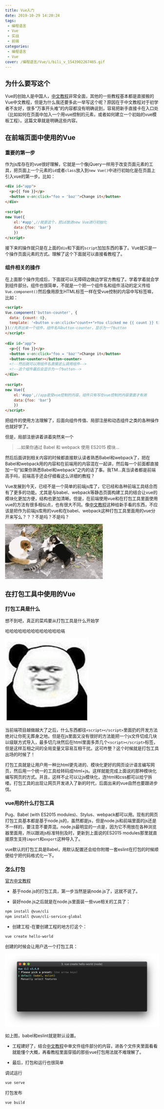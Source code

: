 ```yaml
---
title: Vue入门
date: 2019-10-29 14:20:24
tags: 
 - 编程语言
 - Vue
 - 实战
 - 前端
categories: 
 - 编程语言
 - Vue
cover: /编程语言/Vue/i/bili_v_1543902267485.gif
---
```


## 为什么要写这个

Vue的创始人是中国人，[中文教程](https://cn.vuejs.org/v2/guide/instance.html)非常全面，其他的一些教程基本都是直接搬的Vue中文教程，但是为什么我还要多此一举写这个呢？原因在于中文教程对于初学者不友好，很多“万事开头难”的内容都没有明确说到，容易把新手直接卡在入口处（比如如何在页面中加入一个用vue控制的元素，或者如何建立一个初始的vue模板工程）。这篇文章就是明确这些内容。

## 在前端页面中使用的Vue

### 重要的第一步

作为js库存在的vue很好理解，它就是一个像jQuery一样用于改变页面元素的工具，把页面上一个元素的`id`或者`class`放入到`new Vue()`中进行初始化是在页面上引入vue的第一步。比如：

```html
<div id="app">
  <p>{{ foo }}</p>
  <button v-on:click="foo = 'baz'">Change it</button>
</div>

<script>
new Vue({
    el:'#app',//就是这个，把id放进new Vue进行初始化
    data:{foo: 'bar'}
    })
</script>
```

接下来的操作就只是在上面的`div`和下面的`script`加加东西的事了。Vue就只是一个操作页面元素的方式。理解了这个下面就可以直接看教程了。

### 组件相关的操作

在上面那个操作完成后，下面就可以无障碍边做边学官方教程了。学着学着就会学到组件部分。组件也很简单，不就是一个把一个组件名和组件活动的定义传给`Vue.component()`然后像用原生HTML标签一样在受vue控制的内容中写标签嘛，比如：

```html
<script>
Vue.component('button-counter', {
  data: {count: 0},
  template: '<button v-on:click="count++">You clicked me {{ count }} times.</button>'
})//先弄出来一个组件，组件名叫button-counter，显示为一个button
</script>

<div id="app">
  <p>{{ foo }}</p>
  <button v-on:click="foo = 'baz'">Change it</button>
  <button-counter></button-counter>
  <!--然后就可以用组件名直接这么调用组件-->
  <!--这个组件最后会显示为一个button-->
</div>

<script>
new Vue({
    el:'#app',//app是受vue控制的内容，组件只有写在vue控制的内容里面才有效
    data:{foo: 'bar'}
    })
</script>
```

把组件的使用方法理解了，后面向组件传值、局部注册和动态组件之类的各种操作也就好学了。

但是，局部注册讲着讲着突然来一个

>...如果你通过 Babel 和 webpack 使用 ES2015 模块...

然后后面讲到相关内容的时候都直接默认读者熟悉Babel和webpack了，把在Babel和webpack用的内容和在前端用的内容混在一起讲，然后每一个前面都直接加一句“如果你熟悉Babel和webpack”之内的话了事。我TM...真当读者都是前端高手吗，前端高手还会仔细看这么详细的教程？

Vue发展到今天，已经不是一个简单的前端js库了，它已经和各种前端工具结合而有了更多的功能。尤其是与babel、webpack等静态页面构建工具的结合让vue的模块化更加方便，结构也更加清晰。但是，在前端使用vue和在打包工具里面使用vue的方法有很多相似点，也有很大不同。像[中文教程](https://cn.vuejs.org/v2/guide/instance.html)这种给新手看的东西，不应该是把作为前端js库用的vue和在babel、webpack这种打包工具里面用的vue分开来写么？？？不是吗？不是吗？

![我TM](i/bili_v_1543902267485.gif)

## 在打包工具中使用的Vue

### 打包工具是什么

想不到吧，真正的菜鸡要从打包工具是什么开始学

哈哈哈哈哈哈哈哈哈哈哈哈哈嗝

![哈哈](i/timg.jpg)

当前端项目越做越大了之后，什么东西都往`<script></script>`里面扔的开发方法绝对让你死无葬身之地。但是在js里面又没有很好的方法能把一个js文件切成几块以级联方式导入，最多切几块然后在html里面多弄几个`<script></script>`标签，但是这样互相之间的全局变量又容易互相干扰。这可咋整？这个时候就是打包工具出场的时候了！

打包工具就是让用户用一种比html更先进的、模块化更好的网页设计语言编写网页，然后用一个统一的工具给转码成html+js。这样就能完成上面说的那种模块化编写网页的方式。并且，这样不止可以让js模块化，连html和css都可以给宁拆喽。打包工具的出现让网页开发进入了新的时代，后面出来的vue自然也要跟进步伐。

### vue用的什么打包工具

Pug、Babel (with ES2015 modules)、Stylus、webpack都可以用。现有的网页打包工具基本都是基于node.js的，虽然都是js，但是node.js和前端里面的js还是不一样的，要注意不要弄混。node.js最明显的一点是，因为它不用放在各种浏览器里面用，所以跟进js标准特别及时，更新到上面说的ES2015 modules那里就直接原生支持`import`和`export`这种导入了。

vue默认的打包工具是Babel，用默认配置还会给你附赠一套eslint在打包的时候顺便给宁把代码格式化一下。

### 怎么打包

[官方中文教程](https://cli.vuejs.org/zh/guide/creating-a-project.html)

* 基于node.js的打包工具，第一步当然是装node.js了，这就不说了。

* 装好node.js之后就是在node.js里面装一些vue相关的工具了：

```sh
npm install @vue/cli
npm install @vue/cli-service-global
```

* 创建工程-在要创建工程的地方打这个：

```sh
vue create hello-world
```

创建的时候会让用户选一个打包工具：

![选打包工具](i/cli-new-project.png)

如上图，babel和eslint就是默认设置。

* 工程建好了，结合[中文教程](https://cn.vuejs.org/v2/guide/instance.html)中单文件组件部分的内容，进各个文件夹里面看看就能懂个大概，再看教程里面穿插的那些vue打包用法就不难理解了。

* 最后，打包和运行也很简单

调试运行

```sh
vue serve
```

打包发布

```sh
vue build
```
